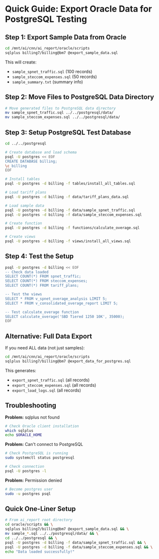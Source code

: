 # Quick Guide: Export Oracle Data for PostgreSQL Testing

## Step 1: Export Sample Data from Oracle

```bash
cd /mnt/ai/cnn/ai_report/oracle/scripts
sqlplus billing7/billing@bm7 @export_sample_data.sql
```

This will create:
- `sample_spnet_traffic.sql` (100 records)
- `sample_steccom_expenses.sql` (50 records)  
- `sample_summary.txt` (summary info)

## Step 2: Move Files to PostgreSQL Data Directory

```bash
# Move generated files to PostgreSQL data directory
mv sample_spnet_traffic.sql ../../postgresql/data/
mv sample_steccom_expenses.sql ../../postgresql/data/
```

## Step 3: Setup PostgreSQL Test Database

```bash
cd ../../postgresql

# Create database and load schema
psql -U postgres << EOF
CREATE DATABASE billing;
\c billing
EOF

# Install tables
psql -U postgres -d billing -f tables/install_all_tables.sql

# Load tariff plans
psql -U postgres -d billing -f data/tariff_plans_data.sql

# Load sample data
psql -U postgres -d billing -f data/sample_spnet_traffic.sql
psql -U postgres -d billing -f data/sample_steccom_expenses.sql

# Create function
psql -U postgres -d billing -f functions/calculate_overage.sql

# Create views
psql -U postgres -d billing -f views/install_all_views.sql
```

## Step 4: Test the Setup

```bash
psql -U postgres -d billing << EOF
-- Check data loaded
SELECT COUNT(*) FROM spnet_traffic;
SELECT COUNT(*) FROM steccom_expenses;
SELECT COUNT(*) FROM tariff_plans;

-- Test the views
SELECT * FROM v_spnet_overage_analysis LIMIT 5;
SELECT * FROM v_consolidated_overage_report LIMIT 5;

-- Test calculate_overage function
SELECT calculate_overage('SBD Tiered 1250 10K', 35000);
EOF
```

## Alternative: Full Data Export

If you need ALL data (not just samples):

```bash
cd /mnt/ai/cnn/ai_report/oracle/scripts
sqlplus billing7/billing@bm7 @export_data_for_postgres.sql
```

This generates:
- `export_spnet_traffic.sql` (all records)
- `export_steccom_expenses.sql` (all records)
- `export_load_logs.sql` (all records)

## Troubleshooting

**Problem:** sqlplus not found
```bash
# Check Oracle client installation
which sqlplus
echo $ORACLE_HOME
```

**Problem:** Can't connect to PostgreSQL
```bash
# Check PostgreSQL is running
sudo systemctl status postgresql

# Check connection
psql -U postgres -l
```

**Problem:** Permission denied
```bash
# Become postgres user
sudo -u postgres psql
```

## Quick One-Liner Setup

```bash
# From ai_report root directory
cd oracle/scripts && \
sqlplus billing7/billing@bm7 @export_sample_data.sql && \
mv sample_*.sql ../../postgresql/data/ && \
cd ../../postgresql && \
psql -U postgres -d billing -f data/sample_spnet_traffic.sql && \
psql -U postgres -d billing -f data/sample_steccom_expenses.sql && \
echo "Data loaded successfully!"
```

